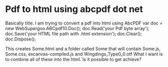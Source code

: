 
# Pdf to html using abcpdf dot net

Basically title. I am trying to convert a pdf into html using AbcPDF
var doc = new WebSupergoo.ABCpdf10.Doc();
doc.Read('your Pdf byte array');
doc.Save('your HTML file path with .html extension');
doc.Clear();
doc.Dispose();

This creates Some.html and a folder called Some that will contain Some.js, Some.css, excanvas-compiled.js and Wingdings_Type0_0.otf
What I want is to combine all of these into the html.`Is it possible to get achieve?

        